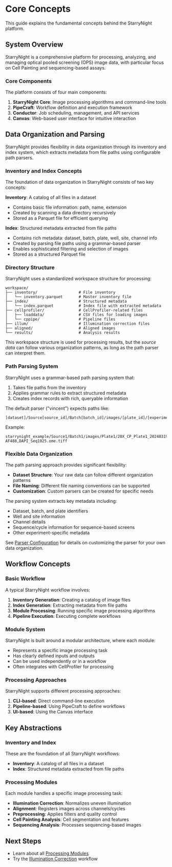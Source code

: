# Core Concepts

This guide explains the fundamental concepts behind the StarryNight platform.

## System Overview

StarryNight is a comprehensive platform for processing, analyzing, and managing optical pooled screening (OPS) image data, with particular focus on Cell Painting and sequencing-based assays.

### Core Components

The platform consists of four main components:

1. **StarryNight Core**: Image processing algorithms and command-line tools
2. **PipeCraft**: Workflow definition and execution framework
3. **Conductor**: Job scheduling, management, and API services
4. **Canvas**: Web-based user interface for intuitive interaction

## Data Organization and Parsing

StarryNight provides flexibility in data organization through its inventory and index system, which extracts metadata from file paths using configurable path parsers.

### Inventory and Index Concepts

The foundation of data organization in StarryNight consists of two key concepts:

**Inventory**: A catalog of all files in a dataset
   - Contains basic file information: path, name, extension
   - Created by scanning a data directory recursively
   - Stored as a Parquet file for efficient querying

**Index**: Structured metadata extracted from file paths
   - Contains rich metadata: dataset, batch, plate, well, site, channel info
   - Created by parsing file paths using a grammar-based parser
   - Enables sophisticated filtering and selection of images
   - Stored as a structured Parquet file

### Directory Structure

StarryNight uses a standardized workspace structure for processing:

```
workspace/
├── inventory/                  # File inventory
│   └── inventory.parquet       # Master inventory file
├── index/                      # Structured metadata
│   └── index.parquet           # Index file with extracted metadata
├── cellprofiler/               # CellProfiler-related files
│   ├── loaddata/               # CSV files for loading images
│   └── cppipe/                 # Pipeline files
├── illum/                      # Illumination correction files
├── aligned/                    # Aligned images
└── results/                    # Analysis results
```

This workspace structure is used for processing results, but the *source data* can follow various organization patterns, as long as the path parser can interpret them.

### Path Parsing System

StarryNight uses a grammar-based path parsing system that:

1. Takes file paths from the inventory
2. Applies grammar rules to extract structured metadata
3. Creates index records with rich, queryable information

The default parser ("vincent") expects paths like:

```
[dataset]/Source[source_id]/Batch[batch_id]/images/[plate_id]/[experiment_id]/Well[well_id]_Point[site_id]_[index]_Channel[channels]_Seq[sequence].ome.tiff
```

Example:
```
starrynight_example/Source1/Batch1/images/Plate1/20X_CP_Plate1_20240319_122800_179/WellA2_PointA2_0000_ChannelPhalloAF750,ZO1-AF488,DAPI_Seq1025.ome.tiff
```

### Flexible Data Organization

The path parsing approach provides significant flexibility:

- **Dataset Structure**: Your raw data can follow different organization patterns
- **File Naming**: Different file naming conventions can be supported
- **Customization**: Custom parsers can be created for specific needs

The parsing system extracts key metadata including:
- Dataset, batch, and plate identifiers
- Well and site information
- Channel details
- Sequence/cycle information for sequence-based screens
- Other experiment-specific metadata

See [Parser Configuration](parser-configuration.md) for details on customizing the parser for your own data organization.

## Workflow Concepts

### Basic Workflow

A typical StarryNight workflow involves:

1. **Inventory Generation**: Creating a catalog of image files
2. **Index Generation**: Extracting metadata from file paths
3. **Module Processing**: Running specific image processing algorithms
4. **Pipeline Execution**: Executing complete workflows

### Module System

StarryNight is built around a modular architecture, where each module:

- Represents a specific image processing task
- Has clearly defined inputs and outputs
- Can be used independently or in a workflow
- Often integrates with CellProfiler for processing

### Processing Approaches

StarryNight supports different processing approaches:

1. **CLI-based**: Direct command-line execution
2. **Pipeline-based**: Using PipeCraft to define workflows
3. **UI-based**: Using the Canvas interface

## Key Abstractions

### Inventory and Index

These are the foundation of all StarryNight workflows:

- **Inventory**: A catalog of all files in a dataset
- **Index**: Structured metadata extracted from file paths

### Processing Modules

Each module handles a specific image processing task:

- **Illumination Correction**: Normalizes uneven illumination
- **Alignment**: Registers images across channels/cycles
- **Preprocessing**: Applies filters and quality control
- **Cell Painting Analysis**: Cell segmentation and features
- **Sequencing Analysis**: Processes sequencing-based images

## Next Steps

- Learn about all [Processing Modules](../user/modules.md)
- Try the [Illumination Correction](../user/illumination-correction.md) workflow
